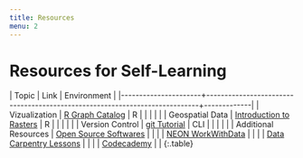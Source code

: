 ```yaml
---
title: Resources
menu: 2
---
```


# Resources for Self-Learning

| Topic                | Link                                                                       | Environment |
|----------------------+----------------------------------------------------------------------------+-------------|
| Vizualization        | [R Graph Catalog](http://shiny.stat.ubc.ca/r-graph-catalog/)               | R           |
|                      |                                                                            |             |
| Geospatial Data      | [Introduction to Rasters](http://geoscripting-wur.github.io/IntroToRaster) | R           |
|                      |                                                                            |             |
| Version Control      | [git Tutorial](https://www.atlassian.com/git/tutorials/)                   | CLI         |
|                      |                                                                            |             |
| Additional Resources | [Open Source Softwares](http://casoilresource.lawr.ucdavis.edu/software/)  |             |
|                      | [NEON WorkWithData](http://neondataskills.org/)                            |             |
|                      | [Data Carpentry Lessons](http://www.datacarpentry.org/lessons/)            |             |
|                      | [Codecademy](https://www.codecademy.com)                                   |             |
{:.table}

